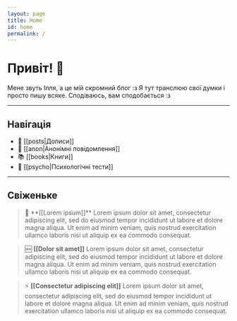 ```yaml
---
layout: page
title: Home
id: home
permalink: /
---
```


# Привіт! 🌱

Мене звуть Ілля, а це мій скромний блог :з
Я тут транслюю свої думки і просто пишу всяке. Сподіваюсь, вам сподобається :з

---

## Навігація
- 📰 [[posts|Дописи]]
- 💬 [[anon|Анонімні повідомлення]]
- 📚️ [[books|Книги]]
- 🌈 [[psycho|Психологічні тести]]

---

## Свіженьке

<blockquote>📌 **[[Lorem ipsum]]**
Lorem ipsum dolor sit amet, consectetur adipiscing elit, sed do eiusmod tempor incididunt ut labore et dolore magna aliqua. Ut enim ad minim veniam, quis nostrud exercitation ullamco laboris nisi ut aliquip ex ea commodo consequat.</blockquote>


> 🆕 **[[Dolor sit amet]]**
> Lorem ipsum dolor sit amet, consectetur adipiscing elit, sed do eiusmod tempor incididunt ut labore et dolore magna aliqua. Ut enim ad minim veniam, quis nostrud exercitation ullamco laboris nisi ut aliquip ex ea commodo consequat.


> ⚡️ **[[Consectetur adipiscing elit]]**
> Lorem ipsum dolor sit amet, consectetur adipiscing elit, sed do eiusmod tempor incididunt ut labore et dolore magna aliqua. Ut enim ad minim veniam, quis nostrud exercitation ullamco laboris nisi ut aliquip ex ea commodo consequat.



